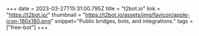 +++
date = 2023-03-27T15:31:00.795Z
title = "t2bot.io"
link = "https://t2bot.io/"
thumbnail = "https://t2bot.io/assets/img/favicon/apple-icon-180x180.png"
snippet="Public bridges, bots, and integrations."
tags = ["free-bot"]
+++
